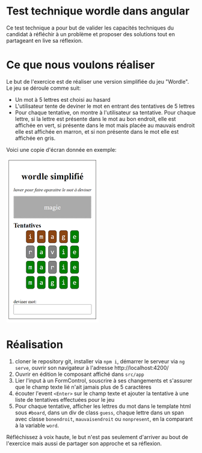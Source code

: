 # Test technique wordle dans angular

Ce test technique a pour but de valider les capacités techniques du candidat à réfléchir à un problème et proposer des solutions tout en partageant en live sa réflexion.

# Ce que nous voulons réaliser

Le but de l'exercice est de réaliser une version simplifiée du jeu "Wordle". Le jeu se déroule comme suit:

- Un mot à 5 lettres est choisi au hasard
- L'utilisateur tente de deviner le mot en entrant des tentatives de 5 lettres
- Pour chaque tentative, on montre à l'utilisateur sa tentative. Pour chaque lettre, si la lettre est présente dans le mot au bon endroit, elle est affichée en vert, si présente dans le mot mais placée au mauvais endroit elle est affichée en marron, et si non présente dans le mot elle est affichée en gris.

Voici une copie d'écran donnée en exemple:

![screenshot de l'application](images/screenshot.png)

# Réalisation

1. cloner le repository git, installer via `npm i`, démarrer le serveur via `ng serve`, ouvrir son navigateur à l'adresse http://localhost:4200/
2. Ouvrir en édition le composant affiché dans `src/app`
3. Lier l'input à un FormControl, souscrire à ses changements et s'assurer que le champ texte lié n'ait jamais plus de 5 caractères
4. écouter l'event `<Enter>` sur le champ texte et ajouter la tentative à une liste de tentatives effectuées pour le jeu
5. Pour chaque tentative, afficher les lettres du mot dans le template html sous `#board`, dans un div de class `guess`, chaque lettre dans un span avec classe `bonendroit`, `mauvaisendroit` ou `nonpresent`, en la comparant à la variable `word`.

Réfléchissez à voix haute, le but n'est pas seulement d'arriver au bout de l'exercice mais aussi de partager son approche et sa réflexion.